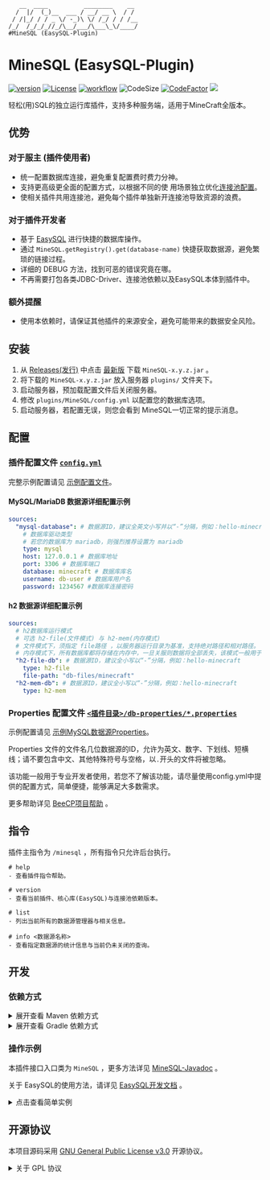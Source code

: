 ```text
   __  ____          ________    __ 
  /  |/  (_)__  ___ / __/ __ \  / / 
 / /|_/ / / _ \/ -_)\ \/ /_/ / / /__
/_/  /_/_/_//_/\__/___/\___\_\/____/
#MineSQL (EasySQL-Plugin)
```

# MineSQL (EasySQL-Plugin)

[![version](https://img.shields.io/github/v/release/CarmJos/MineSQL)](https://github.com/CarmJos/MineSQL/releases)
[![License](https://img.shields.io/github/license/CarmJos/MineSQL)](https://opensource.org/licenses/GPL-3.0)
[![workflow](https://github.com/CarmJos/MineSQL/actions/workflows/maven.yml/badge.svg?branch=master)](https://github.com/CarmJos/MineSQL/actions/workflows/maven.yml)
![CodeSize](https://img.shields.io/github/languages/code-size/CarmJos/MineSQL)
[![CodeFactor](https://www.codefactor.io/repository/github/carmjos/minesql/badge)](https://www.codefactor.io/repository/github/carmjos/minesql)
![](https://visitor-badge.glitch.me/badge?page_id=MineSQL.readme)

轻松(用)SQL的独立运行库插件，支持多种服务端，适用于MineCraft全版本。

## 优势

### 对于服主 (插件使用者)

- 统一配置数据库连接，避免重复配置费时费力分神。
- 支持更高级更全面的配置方式，以根据不同的使
  用场景独立优化[连接池配置](https://github.com/Chris2018998/BeeCP/wiki/Configuration--List)。
- 使相关插件共用连接池，避免每个插件单独新开连接池导致资源的浪费。

### 对于插件开发者

- 基于 [EasySQL](https://github.com/CarmJos/EasySQL) 进行快捷的数据库操作。
- 通过 `MineSQL.getRegistry().get(database-name)` 快捷获取数据源，避免繁琐的链接过程。
- 详细的 DEBUG 方法，找到可恶的错误究竟在哪。
- 不再需要打包各类JDBC-Driver、连接池依赖以及EasySQL本体到插件中。

### 额外提醒

- 使用本依赖时，请保证其他插件的来源安全，避免可能带来的数据安全风险。

## 安装

1. 从 [Releases(发行)](https://github.com/CarmJos/MineSQL/releases/)
   中点击 [最新版](https://github.com/CarmJos/MineSQL/releases/latest) 下载 `MineSQL-x.y.z.jar` 。
2. 将下载的 `MineSQL-x.y.z.jar` 放入服务器 `plugins/` 文件夹下。
3. 启动服务器，预加载配置文件后关闭服务器。
4. 修改 `plugins/MineSQL/config.yml` 以配置您的数据库选项。
5. 启动服务器，若配置无误，则您会看到 MineSQL一切正常的提示消息。

## 配置

### 插件配置文件 [`config.yml`](.doc/example-config.yml)

完整示例配置请见 [示例配置文件](.doc/example-config.yml)。

#### MySQL/MariaDB 数据源详细配置示例

```yaml
sources:
  "mysql-database": # 数据源ID，建议全英文小写并以“-”分隔，例如：hello-minecraft
    # 数据库驱动类型
    # 若您的数据库为 mariadb，则强烈推荐设置为 mariadb
    type: mysql
    host: 127.0.0.1 # 数据库地址
    port: 3306 # 数据库端口
    database: minecraft # 数据库库名
    username: db-user # 数据库用户名
    password: 1234567 #数据库连接密码
```

#### h2 数据源详细配置示例

```yaml
sources:
  # h2数据库运行模式
  # 可选 h2-file(文件模式) 与 h2-mem(内存模式)
  # 文件模式下，须指定 file路径 ，以服务器运行目录为基准，支持绝对路径和相对路径。
  # 内存模式下，所有数据库都将存储在内存中，一旦关服则数据将全部丢失，该模式一般用于测试
  "h2-file-db": # 数据源ID，建议全小写以“-”分隔，例如：hello-minecraft
    type: h2-file
    file-path: "db-files/minecraft"
  "h2-mem-db": # 数据源ID，建议全小写以“-”分隔，例如：hello-minecraft
    type: h2-mem
```

### Properties 配置文件 [`<插件目录>/db-properties/*.properties`](core/src/main/resources/db-properties/.example-mysql.properties)

示例配置请见 [示例MySQL数据源Properties](core/src/main/resources/db-properties/.example-mysql.properties)。

Properties 文件的文件名几位数据源的ID，允许为英文、数字、下划线、短横线；请不要包含中文、其他特殊符号与空格，以`.`开头的文件将被忽略。

该功能一般用于专业开发者使用，若您不了解该功能，请尽量使用config.yml中提供的配置方式，简单便捷，能够满足大多数需求。

更多帮助详见 [BeeCP项目帮助](https://github.com/Chris2018998/BeeCP) 。

## 指令

插件主指令为 `/minesql` ，所有指令只允许后台执行。

```text
# help
- 查看插件指令帮助。

# version
- 查看当前插件、核心库(EasySQL)与连接池依赖版本。

# list
- 列出当前所有的数据源管理器与相关信息。

# info <数据源名称>
- 查看指定数据源的统计信息与当前仍未关闭的查询。
```

## 开发

### 依赖方式

<details>
<summary>展开查看 Maven 依赖方式</summary>

```xml

<project>
    <repositories>

        <repository>
            <!--采用Maven中心库，安全稳定，但版本更新需要等待同步-->
            <id>maven</id>
            <name>Maven Central</name>
            <url>https://repo1.maven.org/maven2</url>
        </repository>

        <repository>
            <!--采用github分支依赖库，稳定更新快-->
            <id>MineSQL</id>
            <name>GitHub Branch Repository</name>
            <url>https://raw.githubusercontent.com/CarmJos/MineSQL/repo/</url>
        </repository>

        <repository>
            <!--采用我的私人依赖库，简单方便，但可能因为变故而无法使用-->
            <id>carm-repo</id>
            <name>Carm's Repo</name>
            <url>https://repo.carm.cc/repository/maven-public/</url>
        </repository>

    </repositories>

    <dependencies>

        <dependency>
            <groupId>cc.carm.plugin</groupId>
            <artifactId>minesql-api</artifactId>
            <version>[LATEST RELEASE]</version>
            <scope>provided</scope>
        </dependency>

    </dependencies>
</project>
```

</details>

<details>
<summary>展开查看 Gradle 依赖方式</summary>

```groovy
repositories {

    //采用Maven中心库，安全稳定，但版本更新需要等待同步
    mavenCentral()

    // 采用github分支依赖库，稳定更新快
    maven { url 'https://raw.githubusercontent.com/CarmJos/MineSQL/repo/' }

    // 采用我的私人依赖库，简单方便，但可能因为变故而无法使用
    maven { url 'https://repo.carm.cc/repository/maven-public/' }
}

dependencies {
    compileOnly "cc.carm.plugin:minesql-api:[LATEST RELEASE]"
}
```

</details>

### 操作示例

本插件接口入口类为 `MineSQL` ，更多方法详见 [MineSQL-Javadoc](https://carmjos.github.io/MineSQL/) 。

关于 EasySQL的使用方法，请详见 [EasySQL开发文档](https://github.com/CarmJos/EasySQL/tree/master/.documentation) 。


<details>
  <summary>点击查看简单实例</summary>

```java

public class Main extends JavaPlugin {

    @Override
    public void onEnable() {

        SQLManager manager = MineSQL.getRegistery().get(getConfig().getString("database"));

        if (manager == null) {
            System.out.println("请配置一个正确的数据库名。");
            setEnabled(false);
            return;
        }

        // do something...
      
    }

}

```

</details> 

## 开源协议

本项目源码采用 [GNU General Public License v3.0](https://opensource.org/licenses/GPL-3.0) 开源协议。

<details>
  <summary>关于 GPL 协议</summary>

> GNU General Public Licence (GPL) 有可能是开源界最常用的许可模式。GPL 保证了所有开发者的权利，同时为使用者提供了足够的复制，分发，修改的权利：
>
> #### 可自由复制
> 你可以将软件复制到你的电脑，你客户的电脑，或者任何地方。复制份数没有任何限制。
> #### 可自由分发
> 在你的网站提供下载，拷贝到U盘送人，或者将源代码打印出来从窗户扔出去（环保起见，请别这样做）。
> #### 可以用来盈利
> 你可以在分发软件的时候收费，但你必须在收费前向你的客户提供该软件的 GNU GPL 许可协议，以便让他们知道，他们可以从别的渠道免费得到这份软件，以及你收费的理由。
> #### 可自由修改
> 如果你想添加或删除某个功能，没问题，如果你想在别的项目中使用部分代码，也没问题，唯一的要求是，使用了这段代码的项目也必须使用
> GPL 协议。
>
> 需要注意的是，分发的时候，需要明确提供源代码和二进制文件，另外，用于某些程序的某些协议有一些问题和限制，你可以看一下
> @PierreJoye 写的 Practical Guide to GPL Compliance 一文。使用 GPL 协议，你必须在源代码代码中包含相应信息，以及协议本身。
>
> *以上文字来自 [五种开源协议GPL,LGPL,BSD,MIT,Apache](https://www.oschina.net/question/54100_9455) 。*
</details> 

